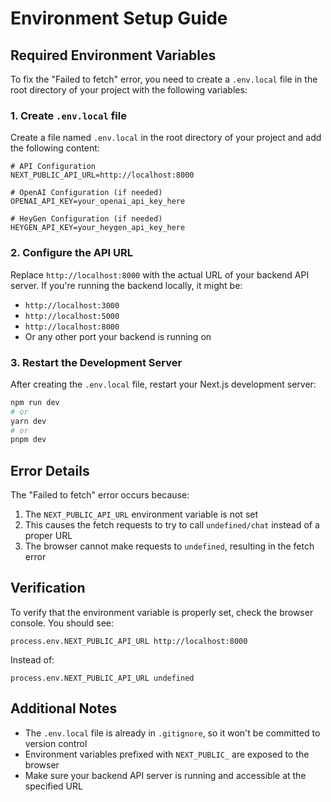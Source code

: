 # Environment Setup Guide

## Required Environment Variables

To fix the "Failed to fetch" error, you need to create a `.env.local` file in the root directory of your project with the following variables:

### 1. Create `.env.local` file

Create a file named `.env.local` in the root directory of your project and add the following content:

```env
# API Configuration
NEXT_PUBLIC_API_URL=http://localhost:8000

# OpenAI Configuration (if needed)
OPENAI_API_KEY=your_openai_api_key_here

# HeyGen Configuration (if needed)
HEYGEN_API_KEY=your_heygen_api_key_here
```

### 2. Configure the API URL

Replace `http://localhost:8000` with the actual URL of your backend API server. If you're running the backend locally, it might be:
- `http://localhost:3000`
- `http://localhost:5000`
- `http://localhost:8000`
- Or any other port your backend is running on

### 3. Restart the Development Server

After creating the `.env.local` file, restart your Next.js development server:

```bash
npm run dev
# or
yarn dev
# or
pnpm dev
```

## Error Details

The "Failed to fetch" error occurs because:
1. The `NEXT_PUBLIC_API_URL` environment variable is not set
2. This causes the fetch requests to try to call `undefined/chat` instead of a proper URL
3. The browser cannot make requests to `undefined`, resulting in the fetch error

## Verification

To verify that the environment variable is properly set, check the browser console. You should see:
```
process.env.NEXT_PUBLIC_API_URL http://localhost:8000
```

Instead of:
```
process.env.NEXT_PUBLIC_API_URL undefined
```

## Additional Notes

- The `.env.local` file is already in `.gitignore`, so it won't be committed to version control
- Environment variables prefixed with `NEXT_PUBLIC_` are exposed to the browser
- Make sure your backend API server is running and accessible at the specified URL 